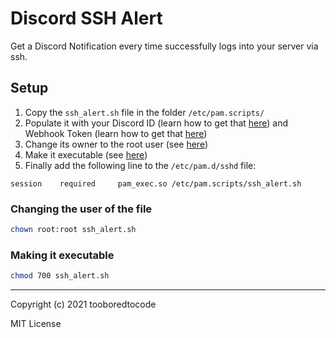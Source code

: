 # Discord SSH Alert

Get a Discord Notification every time successfully logs into your server via ssh.

## Setup

1. Copy the `ssh_alert.sh` file in the folder `/etc/pam.scripts/`
2. Populate it with your Discord ID (learn how to get that [here](https://support.discord.com/hc/en-us/articles/206346498-Where-can-I-find-my-User-Server-Message-ID-)) and Webhook Token (learn how to get that [here](https://support.discord.com/hc/en-us/articles/228383668-Intro-to-Webhooks))
3. Change its owner to the root user (see [here](#Changing-the-user-of-the-file))
4. Make it executable (see [here](#Making-it-executable))
5. Finally add the following line to the `/etc/pam.d/sshd` file:

```
session    required     pam_exec.so /etc/pam.scripts/ssh_alert.sh
```

### Changing the user of the file

```sh
chown root:root ssh_alert.sh
```


### Making it executable

```sh
chmod 700 ssh_alert.sh
```


---

Copyright (c) 2021 tooboredtocode

MIT License
